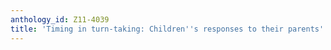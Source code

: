```yaml
---
anthology_id: Z11-4039
title: 'Timing in turn-taking: Children''s responses to their parents'' questions'
---
```

